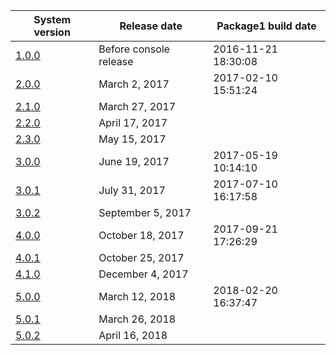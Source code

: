 | System version               | Release date           | Package1 build date |
| ---------------------------- | ---------------------- | ------------------- |
| [1.0.0](1.0.0.md "wikilink") | Before console release | 2016-11-21 18:30:08 |
| [2.0.0](2.0.0.md "wikilink") | March 2, 2017          | 2017-02-10 15:51:24 |
| [2.1.0](2.1.0.md "wikilink") | March 27, 2017         |                     |
| [2.2.0](2.2.0.md "wikilink") | April 17, 2017         |                     |
| [2.3.0](2.3.0.md "wikilink") | May 15, 2017           |                     |
| [3.0.0](3.0.0.md "wikilink") | June 19, 2017          | 2017-05-19 10:14:10 |
| [3.0.1](3.0.1.md "wikilink") | July 31, 2017          | 2017-07-10 16:17:58 |
| [3.0.2](3.0.2.md "wikilink") | September 5, 2017      |                     |
| [4.0.0](4.0.0.md "wikilink") | October 18, 2017       | 2017-09-21 17:26:29 |
| [4.0.1](4.0.1.md "wikilink") | October 25, 2017       |                     |
| [4.1.0](4.1.0.md "wikilink") | December 4, 2017       |                     |
| [5.0.0](5.0.0.md "wikilink") | March 12, 2018         | 2018-02-20 16:37:47 |
| [5.0.1](5.0.1.md "wikilink") | March 26, 2018         |                     |
| [5.0.2](5.0.2.md "wikilink") | April 16, 2018         |                     |
